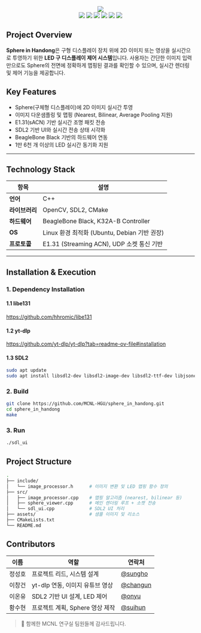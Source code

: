 <div align="center">
    <img src="https://capsule-render.vercel.app/api?type=rect&color=fcff4d&height=120&text=Sphere%20in%20Handong&animation=twinkling&fontColor=000000&fontSize=50" />
</div>

<div align="center">

<!-- 기술 배지 -->
<img src="https://img.shields.io/badge/GitHub-181717?style=flat-square&logo=github&logoColor=white" />
<img src="https://img.shields.io/badge/C++-00599C?style=flat-square&logo=c%2b%2b&logoColor=white" />
<img src="https://img.shields.io/badge/OpenCV-5C3EE8?style=flat-square&logo=opencv&logoColor=white" />
<img src="https://img.shields.io/badge/SDL2-014C99?style=flat-square&logo=SDL&logoColor=white" />
<img src="https://img.shields.io/badge/Linux-FCC624?style=flat-square&logo=linux&logoColor=black" />
<img src="https://img.shields.io/badge/CMake-064F8C?style=flat-square&logo=cmake&logoColor=white" />

</div>




## Project Overview

**Sphere in Handong**은 구형 디스플레이 장치 위에 2D 이미지 또는 영상을 실시간으로 투영하기 위한 **LED 구 디스플레이 제어 시스템**입니다. 사용자는 간단한 이미지 입력만으로도 Sphere의 전면에 정확하게 맵핑된 결과를 확인할 수 있으며, 실시간 렌더링 및 제어 기능을 제공합니다.


## Key Features

- Sphere(구체형 디스플레이)에 2D 이미지 실시간 투영
- 이미지 다운샘플링 및 맵핑 (Nearest, Bilinear, Average Pooling 지원)
- E1.31(sACN) 기반 실시간 조명 패킷 전송
- SDL2 기반 UI와 실시간 전송 상태 시각화
- BeagleBone Black 기반의 하드웨어 연동
- 1만 6천 개 이상의 LED 실시간 동기화 지원

---

## Technology Stack

| 항목        | 설명                                                                 |
|-------------|----------------------------------------------------------------------|
| **언어**     | C++                                                                  |
| **라이브러리** | OpenCV, SDL2, CMake                                                  |
| **하드웨어** | BeagleBone Black, K32A-B Controller                                 |
| **OS**      | Linux 환경 최적화 (Ubuntu, Debian 기반 권장)                        |
| **프로토콜** | E1.31 (Streaming ACN), UDP 소켓 통신 기반                            |

---

## Installation & Execution

### 1. Dependency Installation 
#### 1.1 libe131   
https://github.com/hhromic/libe131
#### 1.2 yt-dlp
https://github.com/yt-dlp/yt-dlp?tab=readme-ov-file#installation
#### 1.3 SDL2
```bash
sudo apt update
sudo apt install libsdl2-dev libsdl2-image-dev libsdl2-ttf-dev libjsoncpp-dev
```

### 2. Build
```bash
git clone https://github.com/MCNL-HGU/sphere_in_handong.git
cd sphere_in_handong
make
```

### 3. Run
```bash
./sdl_ui
```

## Project Structure
```bash
.
├── include/
│   └── image_processor.h      # 이미지 변환 및 LED 맵핑 함수 정의
├── src/
│   ├── image_processor.cpp    # 맵핑 알고리즘 (nearest, bilinear 등)
│   ├── sphere_viewer.cpp      # 메인 렌더링 루프 + 소켓 전송
│   └── sdl_ui.cpp             # SDL2 UI 처리
├── assets/                    # 샘플 이미지 및 리소스
├── CMakeLists.txt
└── README.md
```
## Contributors

| 이름 | 역할 | 연락처 |
|------|------|--------|
| 정성호 | 프로젝트 리드, 시스템 설계 | [@sungho](https://github.com/onuyon) |
| 이창건 | yt-dlp 연동, 이미지 유튜브 영상 | [@changun](https://github.com/hami0713) |
| 이온유 | SDL2 기반 UI 설계, LED 제어 | [@onyu](https://github.com/gippeumee) |
| 황수현 | 프로젝트 계획, Sphere 영상 제작 | [@suihun](https://github.com/gippeumee) |

> 🙌 함께한 MCNL 연구실 팀원들께 감사드립니다.
